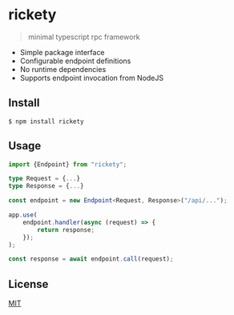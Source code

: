 # rickety

> minimal typescript rpc framework

* Simple package interface
* Configurable endpoint definitions
* No runtime dependencies
* Supports endpoint invocation from NodeJS

## Install

```shell
$ npm install rickety
```

## Usage

``` typescript
import {Endpoint} from "rickety";
```

```typescript
type Request = {...}
type Response = {...}

const endpoint = new Endpoint<Request, Response>("/api/...");
```

```typescript
app.use(
    endpoint.handler(async (request) => {
        return response;
    });
);
```

```typescript
const response = await endpoint.call(request);
```

## License

[MIT](./LICENSE)
